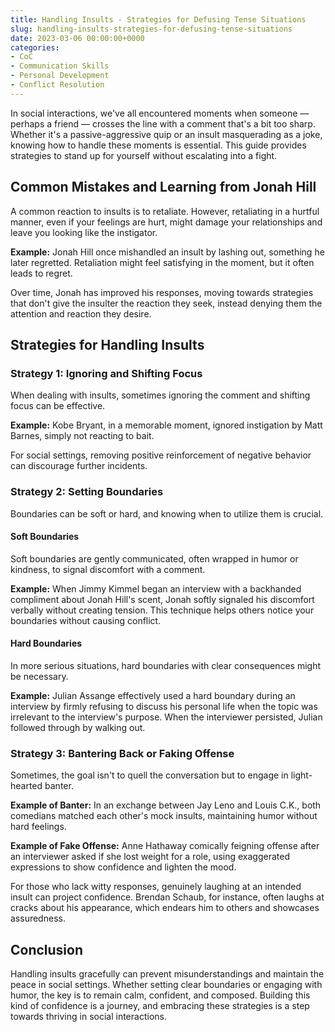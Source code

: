 ```yaml
---
title: Handling Insults - Strategies for Defusing Tense Situations
slug: handling-insults-strategies-for-defusing-tense-situations
date: 2023-03-06 00:00:00+0000
categories:
- CoC
- Communication Skills
- Personal Development
- Conflict Resolution
---
```


In social interactions, we've all encountered moments when someone — perhaps a friend — crosses the line with a comment that's a bit too sharp. Whether it's a passive-aggressive quip or an insult masquerading as a joke, knowing how to handle these moments is essential. This guide provides strategies to stand up for yourself without escalating into a fight.

## Common Mistakes and Learning from Jonah Hill

A common reaction to insults is to retaliate. However, retaliating in a hurtful manner, even if your feelings are hurt, might damage your relationships and leave you looking like the instigator.

**Example:** Jonah Hill once mishandled an insult by lashing out, something he later regretted. Retaliation might feel satisfying in the moment, but it often leads to regret.

Over time, Jonah has improved his responses, moving towards strategies that don't give the insulter the reaction they seek, instead denying them the attention and reaction they desire.

## Strategies for Handling Insults

### Strategy 1: Ignoring and Shifting Focus

When dealing with insults, sometimes ignoring the comment and shifting focus can be effective.

**Example:** Kobe Bryant, in a memorable moment, ignored instigation by Matt Barnes, simply not reacting to bait.

For social settings, removing positive reinforcement of negative behavior can discourage further incidents.

### Strategy 2: Setting Boundaries

Boundaries can be soft or hard, and knowing when to utilize them is crucial.

#### Soft Boundaries

Soft boundaries are gently communicated, often wrapped in humor or kindness, to signal discomfort with a comment.

**Example:** When Jimmy Kimmel began an interview with a backhanded compliment about Jonah Hill's scent, Jonah softly signaled his discomfort verbally without creating tension. This technique helps others notice your boundaries without causing conflict.

#### Hard Boundaries

In more serious situations, hard boundaries with clear consequences might be necessary.

**Example:** Julian Assange effectively used a hard boundary during an interview by firmly refusing to discuss his personal life when the topic was irrelevant to the interview's purpose. When the interviewer persisted, Julian followed through by walking out.

### Strategy 3: Bantering Back or Faking Offense

Sometimes, the goal isn't to quell the conversation but to engage in light-hearted banter.

**Example of Banter:** In an exchange between Jay Leno and Louis C.K., both comedians matched each other's mock insults, maintaining humor without hard feelings.

**Example of Fake Offense:** Anne Hathaway comically feigning offense after an interviewer asked if she lost weight for a role, using exaggerated expressions to show confidence and lighten the mood.

For those who lack witty responses, genuinely laughing at an intended insult can project confidence. Brendan Schaub, for instance, often laughs at cracks about his appearance, which endears him to others and showcases assuredness.

## Conclusion

Handling insults gracefully can prevent misunderstandings and maintain the peace in social settings. Whether setting clear boundaries or engaging with humor, the key is to remain calm, confident, and composed. Building this kind of confidence is a journey, and embracing these strategies is a step towards thriving in social interactions.
